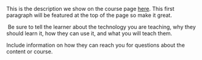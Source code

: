 This is the description we show on the course page [here](https://lab.github.com/JinoAffrald/medical-bionanotechnology). This first paragraph will be featured at the top of the page so make it great.
​

​
Be sure to tell the learner about the technology you are teaching, why they should learn it, how they can use it, and what you will teach them.
​


Include information on how they can reach you for questions about the content or course. 
